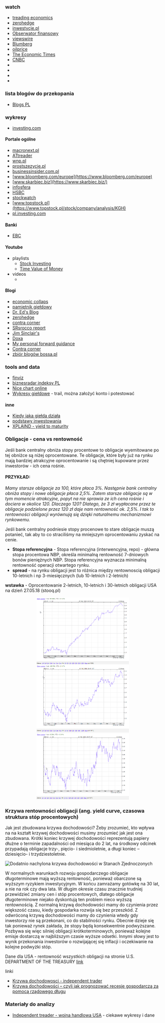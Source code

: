 
### watch
- [treading economics](https://tradingeconomics.com/)
- [zerohedge](https://www.zerohedge.com/)
- [inwestycje.pl](http://inwestycje.pl/)
- [Obserwator finansowy](https://www.obserwatorfinansowy.pl/tematyka/makroekonomia/)
- [viewswire](http://viewswire.eiu.com/)
- [Blumberg](https://www.bloomberg.com/europe)
- [oilprice](https://oilprice.com/Finance/the-Economy)
- [The Economic Times](https://economictimes.indiatimes.com)
- [CNBC](https://www.cnbc.com/world/)
- []()
- []()
- []()
- []()

### lista blogów do przekopania
- [Blogs PL](http://generatorfinansowy.blogspot.com/)


### wykresy
- [investing.com](https://pl.investing.com/indices/wig-20-chart)

#### Portale ogólne
- [macronext.pl](http://www.macronext.pl/pl/)
- [ATtreader](http://www.attrader.pl/abonament/informacje)
- [wnp.pl](https://www.wnp.pl/)
- [prostszezycie.pl](https://prostszezycie.pl/finanse-i-prawo-21)
- [businessinsider.com.pl](https://businessinsider.com.pl/?utm_source=businessinsider.com&utm_medium=referral&utm_campaign=redirect_businessinsider_com)
- [www.bloomberg.com/europe](https://www.bloomberg.com/europe)
- [www.skarbiec.biz](https://www.skarbiec.biz/)
- [infosfera](http://infostrefa.com/infostrefa/pl/index/)
- [HSBC](https://www.hsbc.com/)
- [stockwatch](https://www.stockwatch.pl/)
- [www.topstock.pl](https://www.topstock.pl/stock/company/analysis/KGH)
- [pl.investing.com](https://pl.investing.com/indices/wig-basic-materials)

#### Banki
- [EBC](https://www.ecb.europa.eu/home/html/index.en.html)

#### Youtube
- playlists
  - [Stock Investing](https://www.youtube.com/playlist?list=PLECECA66C0CE68B1E)
  - [Time Value of Money](https://www.youtube.com/watch?v=gkoEAPAW7eg&list=PL_KGEFWqEaTBbYDupRektHIMG0G9u-Ru-)
- videos
  - []()


#### Blogi
- [economic collaps](http://theeconomiccollapseblog.com/)
- [pamiętnik giełdowy](http://at-trader.blogspot.com/)
- [Dr. Ed's Blog](http://blog.yardeni.com/)
- [zerohedge](https://www.zerohedge.com/)
- [contra corner](http://davidstockmanscontracorner.com/)
- [SRsrocco report](https://srsroccoreport.com/)
- [Jim Sinclair's](https://www.jsmineset.com/)
- [Doxa](https://slomski.us/)
- [My personal forward guidance](http://franzlischka.blogspot.com/?view=sidebar)
- [Contra corner](http://davidstockmanscontracorner.com/)
- [zbiór blogów bossa.pl](https://blogi.bossa.pl/)

### tools and data 
- [finviz](https://finviz.com/)
- [biznesradar indeksy PL](https://www.biznesradar.pl/gielda/indeksy)
- [Nice chart online](https://pl.tradingview.com/chart/?symbol=FX:EURUSD)
- [Wykresy giełdowe](https://stockcharts.com/) - trail, można założyć konto i potestować

#### inne
- [Kiedy jaka giełda działa](https://market24hclock.com/)
- [podstawy inwestowania](https://appfunds.blogspot.com/2013/11/elementarz-inwestora.html)
- [XPLAIND - yield to maturity](https://xplaind.com/157707/yield-to-maturity)

### Obligacje - cena vs rentowność
Jeśli bank centralny obniża stopy procentowe to obligacje wyemitowane po tej obniżce są niżej oprocentowane. Te obligacje, które były już na rynku mają bardziej atrakcyjne
oprocentowanie i są chętniej kupowane przez inwestorów - ich cena rośnie. 

#### PRZYKŁAD:
*Mamy starsze obligacje za 100, które płaca 3\%. Następnie bank centralny obniża stopy i nowe obligacje płaca 2,5\%. Zatem starsze obligacje są w tym momencie atrakcyjne,
 popyt na nie sprawia ze ich cena rośnie i dociera w okolice 120. Dlaczego 120? Dlatego, że 3 zł wypłacane przez te obligacje podzielone przez 120 zł daje nam rentowność ok. 2,5%.
 I tak to rentowności obligacji wyrównują się dzięki naturalnemu mechanizmowi rynkowemu.*


Jeśli bank centralny podniesie stopy procenowe to stare obligacje muszą potanieć, tak aby to co straciliśmy na mniejszym oprocentowaniu zyskać na cenie. 

- __Stopa referencyjna__ - Stopa referencyjna (interwencyjna, repo) - główna stopa procentowa NBP, określa minimalną rentowność 7-dniowych bonów pieniężnych NBP.
Stopa referencyjna wyznacza minimalną rentowność operacji otwartego rynku.
- __spread__ - na rynku obligacji jest to różnica między rentownoscią obligacji 10-letnich i np 3-miesięcznych (lub 10-letnich i 2-letnich)






__wstawka__ - Oprocentowanie 2-letnich, 10-letnich i 30-letnich obligacji USA na dzień 27.05.18 (stooq.pl)
<p align="center">
  <img src="./images/economy/usa_2_years.png" width="300"/>
  <img src="./images/economy/usa_10_years.png" width="300"/>
  <img src="./images/economy/usa_30_years.png" width="300"/>
</p>

### Krzywa rentowności obligacji (ang. yield curve, czasowa struktura stóp procentowych)
Jak jest zbudowana krzywa dochodowości?
Żeby zrozumieć, kto wpływa na na kształt krzywej dochodowości musimy zrozumieć jak jest ona zbudowana. Krótki koniec krzywej dochodowości reprezentują papiery dłużne o terminie zapadalności od miesiąca do 2 lat,
na środkowy odcinek przypadają obligacje trzy-, pięcio- i siedmioletnie, a długi koniec – dziesięcio- i trzydziestoletnie.

![Dodatnio nachylona krzywa dochodowości w Stanach Zjednoczonych](./images/economy/dodatnia_krzywa_dochodowości.png)

W normalnych warunkach rozwoju gospodarczego obligacje długoterminowe mają wyższą rentowność, ponieważ obarczone są wyższym ryzykiem inwestycyjnym. W końcu zamrażamy gotówkę na 30 lat,
a nie na rok czy dwa lata. W długim okresie czasu znacznie trudniej przewidzieć zmiany cen i stóp procentowych, dlatego obligacje długoterminowe niejako dyskontują ten problem nieco wyższą rentownością.
Z normalną krzywą dochodowości mamy do czynienia przez większość czasu, kiedy gospodarka rozwija się bez przeszkód. Z odwróconą krzywą dochodowości mamy do czynienia wtedy gdy inwestorzy nie są przekonani, co do stabilności rynku.
Obecnie dzieje się tak ponieważ rynek zakłada, że stopy będą konsekwentnie podwyższane. Pozbywa się więc silniej obligacji krótkoterminowych, ponieważ kolejne emisje dostarczą w najbliższym czasie wyższe
odsetki. Innymi słowy jest to wynik przekonania inwestorów o rozwijającej się inflacji i oczekiwanie na kolejne podwyżki stóp.

Dane dla USA - rentowność wszystkich obligacji na stronie U.S. DEPARTMENT OF THE TREASURY [link](https://www.treasury.gov/resource-center/data-chart-center/interest-rates/Pages/TextView.aspx?data=yieldYear&year=2018)



linki
- [Krzywa dochodowosci - independent trader](https://independenttrader.pl/jak-przewidziec-recesje-gospodarcza-krzywa-dochodowosci.html)
- [Krzywa dochodowości – czyli jak prognozować recesje gospodarczą za pomocą rządowego długu](https://analizy.investio.pl/krzywa-dochodowosci-czyli-jak-prognozowac-recesje-gospodarcza-za-pomoca-rzadowego-dlugu/)


### Materiały do analizy
- [Independent treader - wojna handlowa USA](https://independenttrader.pl/powell-z-trumpem-doprowadza-do-krachu.html) - ciekawe wykresy i dane